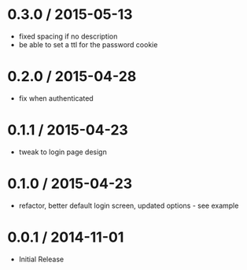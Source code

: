 
0.3.0 / 2015-05-13
==================

  * fixed spacing if no description
  * be able to set a ttl for the password cookie


0.2.0 / 2015-04-28
==================

  * fix when authenticated


0.1.1 / 2015-04-23
==================

  * tweak to login page design


0.1.0 / 2015-04-23
==================

  * refactor, better default login screen, updated options - see example


0.0.1 / 2014-11-01 
==================

  * Initial Release
